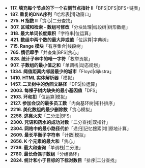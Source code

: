 
- **117. 填充每个节点的下一个右侧节点指针 II**「BFS|DFS|BFS+链表」
- **187. 重复的DNA序列**「哈希表|滑动窗口」
- **275. H 指数 II**「贪心|二分查找」
- **307. 区域和检索 - 数组可修改**「分块处理|线段树|树形数组」
- **318. 最大单词长度乘积**「字符串|位运算」
- **421. 数组中两个数的最大异或值**「位运算|字典树」
- **715. Range 模块**「有序集合|线段树」
- **765. 情侣牵手**「并查集|BFS|贪心」
- **828. 统计子串中的唯一字符**「枚举贡献」
- **907. 子数组的最小值之和**「单调栈|动态规划」
- **1334. 阈值距离内邻居最少的城市**「Floyd|dijkstra」
- **1410. HTML 实体解析器**「模拟」
- **1457. 二叉树中的伪回文路径**「DFS|位运算」
- **2003. 每棵子树内缺失的最小基因值**「DFS」
- **2103. 环和扣**「位运算|模拟」
- **2127. 参加会议的最多员工数**「内向基环树|拓扑排序」
- **2216. 美化数组的最少删除数**「贪心模拟」
- **2258. 逃离火灾**「二分法|BFS」
- **2300. 咒语和药水的成功对数**「二分查找|双指针」
- **2304. 网格中的最小路径代价**「递归|记忆搜索|堆|原地计算」
- **2609. 最长平衡子字符串**「计数|模拟」
- **2656. K 个元素的最大和**「贪心」
- **2736. 最大和查询**「单调栈|二分法」
- **2760. 最长奇偶子数组**「分组循环」
- **2824. 统计和小于目标的下标对数目**「排序|二分查找」